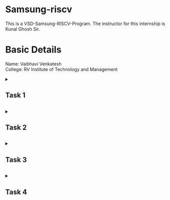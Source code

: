 # Samsung-riscv
This is a VSD-Samsung-RISCV-Program. The instructor for this internship is Kunal Ghosh Sir.

# Basic Details
Name: Vaibhavi Venkatesh  
College: RV Institute of Technology and Management  

<details>
<summary><h2>Task 1<h2></summary>
<br>
Install all the essential tools required such as Ubuntu on VMBox. Perform a sum to n numbers C program and generate the RISC-V object dump along with -O1 and Ofast compiler optimization flags. 

  <h4>Virtual Machine Working:</h4>
![task1 1 1](https://github.com/user-attachments/assets/c6a7400e-d734-486b-9658-4b261421e2dc)



<h4>Code for sum upto n numbers C program:</h4>

![Screenshot 2025-01-20 134026](https://github.com/user-attachments/assets/5f413315-fbc8-48d9-b6a1-f048246088cc)


<h4>Sum upto n numbers C program output:</h4>

![newctask1](https://github.com/user-attachments/assets/0e29ae1b-e8de-4467-9f8e-01a6cbfd7630)


<h4>Sum upto n numbers C program using RISC-V:</h4>

![riscvcode](https://github.com/user-attachments/assets/7fe08778-e144-4bf1-888a-196874c0b089)

<h4>Sum upto n numbers C program using RISC-V O1 optimization:</h4>

![riscv1](https://github.com/user-attachments/assets/d72e20b8-ff21-4457-b203-70c20d434685)

<h4>Sum upto n numbers C program using RISC-V Ofast optimization:</h4>

![mainriscv](https://github.com/user-attachments/assets/4a12fdf2-25e1-4502-a498-678b109654c8)
![ssriscv](https://github.com/user-attachments/assets/4b729cbb-04b1-4e1a-8a5e-4efc9dd774e7)

</details>


<details>
<summary><h2>Task 2<h2></summary>
<br>
Run SPIKE simulation. A factorial C program is compiled and the same steps is followed to run object dump for each optimization flags and SPIKE simulation. 

<h4>SPIKE simulation of sum upto n numbers C program - O1 optimization:</h4>

![o1task2ss](https://github.com/user-attachments/assets/00ef31d0-5999-4351-8d92-89b7a16fcadd)
![task22c](https://github.com/user-attachments/assets/622f3fed-8fd5-427c-806d-6a48e9ccdc63)

<h4>SPIKE simulation of sum upto n numbers C program - Ofast optimization:</h4>
![ofasttask21](https://github.com/user-attachments/assets/929d4332-d749-4f2b-a1fb-87bddc9fe453)

![assemblytask2](https://github.com/user-attachments/assets/077e37b2-eafe-4f69-bfd0-b1b53978dd45)

<h4>Factorial C program output:</h4>  

![ofasttask2a2assembly](https://github.com/user-attachments/assets/b7c78b0b-4379-47f3-aa20-823a579a0dad)
<h4>Factorial C program using RISC-V:</h4>

![o1task2assembly](https://github.com/user-attachments/assets/7ec3695a-16a0-4364-adcd-c181189337e6)
<h4>Factorial C program using RISC-V O1 optimization:</h4>

![o1task2ss](https://github.com/user-attachments/assets/00ef31d0-5999-4351-8d92-89b7a16fcadd)

<h4>Factorial C program using RISC-V Ofast optimization:</h4>

![ofasttask21](https://github.com/user-attachments/assets/929d4332-d749-4f2b-a1fb-87bddc9fe453)
<h4>SPIKE simulation of factorial C program - O1 optimization:</h4>

![o1task2assembly](https://github.com/user-attachments/assets/7ec3695a-16a0-4364-adcd-c181189337e6)
<h4>SPIKE simulation of factorial C program - Ofast optimization:</h4>

![ofasttask23](https://github.com/user-attachments/assets/0134b8a6-f265-49b1-93bf-e73ab331afc0)


</details>


<details>
<summary><h2>Task 3<h2></summary>
<br>
Instruction types - RISC-V instructions are classified into different types based on their field structure. Each type consists of specific fields, such as opcode, funct3, funct7, immediate values, and register identifiers. 

### **R-type: Register type**
Used for arithmetic and logic operations where all operands are in registers.  
- **Fields**:  
  | **Bits** | **Field**   | **Description**             |
  |----------|-------------|-----------------------------|
  | 0–6      | `opcode`    | Operation code             |
  | 7–11     | `rd`        | Destination register        |
  | 12–14    | `funct3`    | Function code (operation)   |
  | 15–19    | `rs1`       | Source register 1           |
  | 20–24    | `rs2`       | Source register 2           |
  | 25–31    | `funct7`    | Function code (extension)   |

**Example**: `add x1, x2, x3`  
  - `opcode`: 0110011  
  - `funct3`: 000  
  - `funct7`: 0000000  

### **I-type: Immediate type**
Used for arithmetic, logical, load, and immediate operations.  
- **Fields**:  
  | **Bits** | **Field**   | **Description**             |
  |----------|-------------|-----------------------------|
  | 0–6      | `opcode`    | Operation code             |
  | 7–11     | `rd`        | Destination register        |
  | 12–14    | `funct3`    | Function code (operation)   |
  | 15–19    | `rs1`       | Source register 1           |
  | 20–31    | `imm[11:0]` | Immediate value (12 bits)   |

**Example**: `addi x1, x2, -5`  
  - `opcode`: 0010011  
  - `funct3`: 000  

### **S-type: Store type**
Used for store operations (e.g., storing data to memory).  
- **Fields**:  
  | **Bits** | **Field**       | **Description**               |
  |----------|-----------------|-------------------------------|
  | 0–6      | `opcode`        | Operation code               |
  | 7–11     | `imm[4:0]`      | Immediate (low bits)         |
  | 12–14    | `funct3`        | Function code (operation)    |
  | 15–19    | `rs1`           | Source register 1 (address)  |
  | 20–24    | `rs2`           | Source register 2 (data)     |
  | 25–31    | `imm[11:5]`     | Immediate (high bits)        |

**Example**: `sw x2, 8(x1)`  
  - `opcode`: 0100011  
  - `funct3`: 010  

### **B-type: Branch type**
Used for conditional branches.  
- **Fields**:  
  | **Bits** | **Field**       | **Description**               |
  |----------|-----------------|-------------------------------|
  | 0–6      | `opcode`        | Operation code               |
  | 7–11     | `imm[11]`       | Immediate bit 11 (sign bit)  |
  | 12–14    | `funct3`        | Function code (operation)    |
  | 15–19    | `rs1`           | Source register 1            |
  | 20–24    | `rs2`           | Source register 2            |
  | 25–30    | `imm[10:5]`     | Immediate bits 10–5          |
  | 31       | `imm[12]`       | Immediate bit 12             |

**Example**: `beq x1, x2, offset`  
  - `opcode`: 1100011  
  - `funct3`: 000  

### **U-type: Upper immediate type**
Used for operations involving upper 20 bits of immediate data.  
- **Fields**:  
  | **Bits** | **Field**       | **Description**               |
  |----------|-----------------|-------------------------------|
  | 0–6      | `opcode`        | Operation code               |
  | 7–11     | `rd`            | Destination register          |
  | 12–31    | `imm[31:12]`    | Immediate value (upper 20 bits) |

**Example**: `lui x1, 0x12345`  
  - `opcode`: 0110111  

### **J-type: Jump type**
Used for jump operations.  
- **Fields**:  
  | **Bits** | **Field**       | **Description**               |
  |----------|-----------------|-------------------------------|
  | 0–6      | `opcode`        | Operation code               |
  | 7–11     | `rd`            | Destination register          |
  | 12–19    | `imm[19:12]`    | Immediate bits 19–12          |
  | 20       | `imm[11]`       | Immediate bit 11              |
  | 21–30    | `imm[10:1]`     | Immediate bits 10–1           |
  | 31       | `imm[20]`       | Immediate bit 20 (sign bit)   |

**Example**: `jal x1, offset`  
  - `opcode`: 1101111

<details>
<summary><h3>Machine Code:<h3></summary>
<br>
  
![3task](https://github.com/user-attachments/assets/54eb5c50-4887-4453-b577-598d608dad1a)

### **1. Instruction: `addi sp, sp, -32`**
- **Machine Code**: `fe010113`
- **Instruction Type**: I-type  
- **Opcode**: `0010011` (bits [6:0])  
- **Immediate**: `1111111111110000` (-32 in two's complement)  
- **rs1**: `00010` (sp = x2)  
- **funct3**: `000` (add immediate)  
- **rd**: `00010` (sp = x2)

### **2. Instruction: `sd ra, 24(sp)`**
- **Machine Code**: `01113223`
- **Instruction Type**: S-type  
- **Opcode**: `0100011` (bits [6:0])  
- **Immediate**: `00000000011000` (24 split across bits [31:25] and [11:7])  
- **rs1**: `00010` (sp = x2)  
- **rs2**: `00001` (ra = x1)  
- **funct3**: `011` (store doubleword)

### **3. Instruction: `li s1, 16`**
- **Machine Code**: `01000513`
- **Instruction Type**: I-type  
- **Pseudo-instruction**: `li` maps to `addi s1, zero, 16`  
- **Opcode**: `0010011` (bits [6:0])  
- **Immediate**: `00000000001000` (16 in decimal)  
- **rs1**: `00000` (zero = x0)  
- **funct3**: `000` (add immediate)  
- **rd**: `01001` (s1 = x9)

### **4. Instruction: `mv a0, s0`**
- **Machine Code**: `00040513`
- **Instruction Type**: I-type  
- **Pseudo-instruction**: `mv` maps to `addi a0, s0, 0`  
- **Opcode**: `0010011` (bits [6:0])  
- **Immediate**: `00000000000000` (0 in decimal)  
- **rs1**: `01000` (s0 = x8)  
- **funct3**: `000` (add immediate)  
- **rd**: `00101` (a0 = x10)

### **5. Instruction: `jal ra, 101e0 <__muldi3>`**
- **Machine Code**: `0ac000ef`
- **Instruction Type**: J-type  
- **Opcode**: `1101111` (bits [6:0])  
- **Immediate**: `00000010101100` (address offset for 101e0 in decimal)  
- **rd**: `00001` (ra = x1)

### **6. Instruction: `sext.w a1, a0`**
- **Machine Code**: `0005059b`  
- **Instruction Type**: R-type  
- **Opcode**: `0011011` (bits [6:0])  
- **funct7**: `0000000` (bits [31:25])  
- **rs1**: `00101` (a0 = x10)  
- **funct3**: `000` (sign-extend word)  
- **rd**: `01011` (a1 = x11)

### **7. Instruction: `addiw s0, s0, 1`**
- **Machine Code**: `00140093`
- **Instruction Type**: I-type  
- **Opcode**: `0011011` (bits [6:0])  
- **Immediate**: `00000000000001` (1 in decimal)  
- **rs1**: `01000` (s0 = x8)  
- **funct3**: `000` (add immediate word)  
- **rd**: `01000` (s0 = x8)

### **8. Instruction: `bne s0, s1, 101a0 <main+0x1c>`**
- **Machine Code**: `fe941ae3`
- **Instruction Type**: B-type  
- **Opcode**: `1100011` (bits [6:0])  
- **Immediate**: `00000111011110` (address offset for main+0x1c in decimal)  
- **rs1**: `01000` (s0 = x8)  
- **rs2**: `01001` (s1 = x9)  
- **funct3**: `001` (branch not equal)

### **9. Instruction: `andi a3, a1, 1`**
- **Machine Code**: `0015f693`
- **Instruction Type**: I-type  
- **Opcode**: `0010011` (bits [6:0])  
- **Immediate**: `00000000000001` (1 in decimal)  
- **rs1**: `01011` (a1 = x11)  
- **funct3**: `111` (AND immediate)  
- **rd**: `00111` (a3 = x14)

### **10. Instruction: `beqz a3, 101f4 <__muldi3+0x14>`**
- **Machine Code**: `00068663`
- **Instruction Type**: B-type  
- **Pseudo-instruction**: `beqz` maps to `beq a3, zero, 101f4`  
- **Opcode**: `1100011` (bits [6:0])  
- **Immediate**: `00000000001100` (address offset for 101f4 in decimal)  
- **rs1**: `00111` (a3 = x14)  
- **rs2**: `00000` (zero = x0)  
- **funct3**: `000` (branch equal)

### **11. Instruction: `add a0, a0, a2`**
- **Machine Code**: `00c50533`
- **Instruction Type**: R-type  
- **Opcode**: `0110011` (bits [6:0])  
- **funct7**: `0000000` (bits [31:25])  
- **rs1**: `00110` (a2 = x12)  
- **rs2**: `00101` (a0 = x10)  
- **funct3**: `000` (add)  
- **rd**: `00101` (a0 = x10)

### **12. Instruction: `srli a1, a1, 0x1`**
- **Machine Code**: `00105593`
- **Instruction Type**: I-type  
- **Opcode**: `0010011` (bits [6:0])  
- **funct7**: `0000000` (bits [31:25])  
- **Immediate**: `00000000000001` (1 in decimal)  
- **rs1**: `01011` (a1 = x11)  
- **funct3**: `101` (shift right logical immediate)  
- **rd**: `01011` (a1 = x11)

### **13. Instruction: `slli a2, a2, 0x1`**
- **Machine Code**: `00161613`
- **Instruction Type**: I-type  
- **Opcode**: `0010011` (bits [6:0])  
- **funct7**: `0000000` (bits [31:25])  
- **Immediate**: `00000000000001` (1 in decimal)  
- **rs1**: `00110` (a2 = x12)  
- **funct3**: `001` (shift left logical immediate)  
- **rd**: `00110` (a2 = x12)

### **14. Instruction: `bnez a1, 101e8 <__muldi3+0x8>`**
- **Machine Code**: `fe0596e3`
- **Instruction Type**: B-type  
- **Pseudo-instruction**: `bnez` maps to `bne a1, zero, 101e8`  
- **Opcode**: `1100011` (bits [6:0])  
- **Immediate**: `11111111110000` (address offset for 101e8 in decimal)  
- **rs1**: `01011` (a1 = x11)  
- **rs2**: `00000` (zero = x0)  
- **funct3**: `001` (branch not equal)

### **15. Instruction: `ret`**
- **Machine Code**: `00008067`
- **Instruction Type**: I-type  
- **Opcode**: `1100011` (bits [6:0])  
- **funct3**: `000`  
- **rd**: `00000`  
- **rs1**: `00001` (ra = x1)
  
### Screenshots
![Screenshot 2025-01-18 001724](https://github.com/user-attachments/assets/a0b4a656-40e2-4717-8150-50e5986d4aa4)
![3task](https://github.com/user-attachments/assets/89a44781-650c-410d-af9d-49a89bfea188)
![3task15](https://github.com/user-attachments/assets/e15d869f-ed43-4e8b-88c2-f203ecf0d315)
</details>
</details>




<details>
<summary><h2>Task 4<h2></summary>
<br>
A simulation environment (iverilog, gtkwave) is set up and the functional simulation of the RISC-V core Verilog netlist and testbench is run and the functional correctness of the core is checked by observing the output waveform.  

<h4>Verilog netlist code: </h4>  

[Verilog netlist code](https://github.com/Tech-Hades/samsung-riscv/blob/main/Task%204/Verilog%20netlist%20code)

<h4>Verilog testbench code: </h4>  

  [Verilog testbench code](https://github.com/Tech-Hades/samsung-riscv/blob/main/Task%204/Verilog%20testbench%20code)

<h4>GTKWave analyzer: </h4>  

![2 task4](https://github.com/user-attachments/assets/3276e64a-fc93-430a-879e-89f061404208)


### Output Waveforms

### **1. Instruction: `ADD R6, R2, R1`**  
![task4 123](https://github.com/user-attachments/assets/f72d1b67-3a9c-44a1-b497-d0e2675158e7)


### **2. Instruction: `SUB R7, R1, R2`**  
![task4 13-1](https://github.com/user-attachments/assets/deedf05f-7ae9-4607-849e-3581cfd3503e)



### **3. Instruction: `AND R8, R1, R3`**  
![task4 251](https://github.com/user-attachments/assets/4f5be13b-8115-4bf8-bb46-c61177d5d24d)


### **4. Instruction: `OR R9, R2, R5`**  
![task4 147](https://github.com/user-attachments/assets/b2f9a555-381a-421e-abc7-6a0e87c94d2c)



### **5. Instruction: `XOR R10, R1, R4`**  
![task4 245](https://github.com/user-attachments/assets/e4c165eb-a021-4240-a5a2-7a0a592be26a)



### **6. Instruction: `SLT R1, R2, R4`**  
![task4 451](https://github.com/user-attachments/assets/eeb4fc33-600a-43e5-b02f-1963a6c90385)



### **7. Instruction: `ADDI R12, R4, 5`**  
![task4 1229](https://github.com/user-attachments/assets/1f473649-7e26-4fd8-be11-6910c91d4d56)


### **8. Instruction: `BEQ R0, R0, 15`**  
![task4 25 11](https://github.com/user-attachments/assets/26408669-726b-4142-b209-b8bfe7b427b7)



### **9. Instruction: `BNE R0, R1, 20`**  
![task4 4 27](https://github.com/user-attachments/assets/0e35cf92-8acd-4d56-86a9-80505366b94d)



### **10. Instruction: `SLL R15, R1, R2`**  
![task4 0 xx 3](https://github.com/user-attachments/assets/e5e1d5ed-bfce-4999-bb2a-aa97a7b681bb)


</details>





